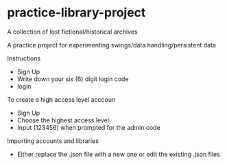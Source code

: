 # practice-library-project
A collection of lost fictional/historical archives

A practice project for experimenting swings/data handling/persistent data

Instructions
- Sign Up
- Write down your six (6) digit login code
- login

To create a high access level acccoun
- Sign Up
- Choose the highest access level
- Input (123456) when prompted for the admin code

Importing accounts and libraries
- Either replace the .json file with a new one or edit the existing .json files
